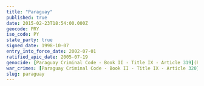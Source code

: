 ```yaml
---
title: "Paraguay"
published: true
date: 2015-02-23T18:54:00.000Z
geocode: PRY
iso_code: PY
state_party: true
signed_date: 1998-10-07
entry_into_force_date: 2002-07-01
ratified_apic_date: 2005-07-19
genocide: [Paraguay Criminal Code - Book II - Title IX - Article 319](https://iccdb.hrlc.net/data/doc/361/)
war_crimes: [Paraguay Criminal Code - Book II - Title IX - Article 320](https://iccdb.hrlc.net/data/doc/361/)
slug: paraguay
---
```


